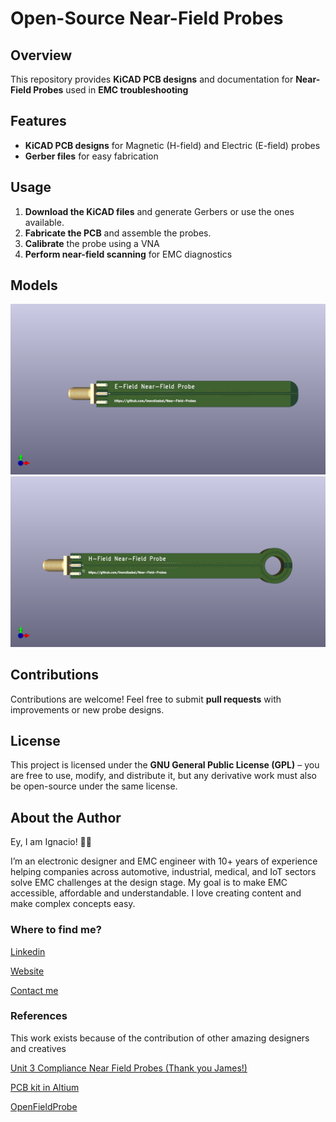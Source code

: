 # Open-Source Near-Field Probes

## Overview
This repository provides **KiCAD PCB designs** and documentation for **Near-Field Probes** used in **EMC troubleshooting**

## Features
- **KiCAD PCB designs** for Magnetic (H-field) and Electric (E-field) probes
- **Gerber files** for easy fabrication

## Usage
1. **Download the KiCAD files** and generate Gerbers or use the ones available.
2. **Fabricate the PCB** and assemble the probes.
3. **Calibrate** the probe using a VNA
4. **Perform near-field scanning** for EMC diagnostics

## Models

![E-Field Near Field Probe - 3D Top View](Img/EField-Top.png)
![H-Field Near Field Probe - 3D Bottom View](Img/HField-Top.png)

## Contributions
Contributions are welcome! Feel free to submit **pull requests** with improvements or new probe designs.

## License
This project is licensed under the **GNU General Public License (GPL)** – you are free to use, modify, and distribute it, but any derivative work must also be open-source under the same license.

## About the Author
Ey, I am Ignacio! 👋🏼

I’m an electronic designer and EMC engineer with 10+ years of experience helping companies across automotive, industrial, medical, and IoT sectors solve EMC challenges at the design stage. My goal is to make EMC accessible, affordable and understandable. I love creating content and make complex concepts easy.

### Where to find me?

[Linkedin](https://www.linkedin.com/in/idmendizabal/)

[Website](https://ignaciodemendizabal.com)

[Contact me](https://ignaciodemendizabal.com/contact)

### References
This work exists because of the contribution of other amazing designers and creatives

[Unit 3 Compliance Near Field Probes (Thank you James!)](https://www.unit3compliance.co.uk/probe5/)

[PCB kit in Altium](https://github.com/ketszim97/NearField_PCB_Probes)

[OpenFieldProbe](https://github.com/goopypanther/OpenFieldProbe)